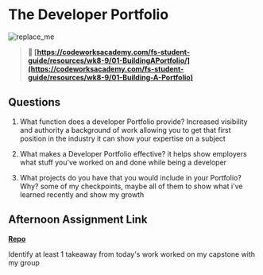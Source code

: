 # The Developer Portfolio

![replace_me](https://codeworks.blob.core.windows.net/public/assets/img/illustrations/placeholder.svg)

> **📖 [https://codeworksacademy.com/fs-student-guide/resources/wk8-9/01-BuildingAPortfolio/](https://codeworksacademy.com/fs-student-guide/resources/wk8-9/01-Building-A-Portfolio)**

## Questions

1. What function does a developer Portfolio provide?
    Increased visibility and authority
    a background of work allowing you to get that first position in the industry
    it can show your expertise on a subject

2. What makes a Developer Portfolio effective?
    it helps show employers what stuff you've worked on and done while being a developer

3. What projects do you have that you would include in your Portfolio? Why?
    some of my checkpoints, maybe all of them to show what i've learned recently and show my growth

## Afternoon Assignment Link

**[Repo](https://github.com/KendallPowell/MovieKnight)**

Identify at least 1 takeaway from today's work
    worked on my capstone with my group
